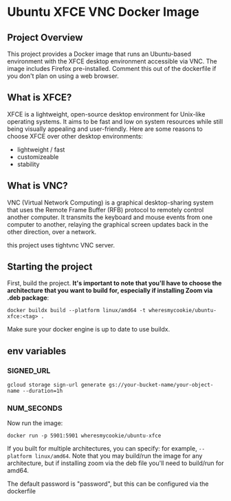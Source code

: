 # Ubuntu XFCE VNC Docker Image

## Project Overview

This project provides a Docker image that runs an Ubuntu-based environment with the XFCE desktop environment accessible via VNC. The image includes Firefox pre-installed. Comment this out of the dockerfile if you don't plan on using a web browser.

## What is XFCE?

XFCE is a lightweight, open-source desktop environment for Unix-like operating systems. It aims to be fast and low on system resources while still being visually appealing and user-friendly. Here are some reasons to choose XFCE over other desktop environments:

- lightweight / fast
- customizeable
- stability

## What is VNC?

VNC (Virtual Network Computing) is a graphical desktop-sharing system that uses the Remote Frame Buffer (RFB) protocol to remotely control another computer. It transmits the keyboard and mouse events from one computer to another, relaying the graphical screen updates back in the other direction, over a network.

this project uses tightvnc VNC server.

## Starting the project

First, build the project. **It's important to note that you'll have to choose the architecture that you want to build for, especially if installing Zoom via .deb package**:

`docker buildx build --platform linux/amd64 -t wheresmycookie/ubuntu-xfce:<tag> .`

Make sure your docker engine is up to date to use buildx.

## env variables

### SIGNED_URL

`gcloud storage sign-url generate gs://your-bucket-name/your-object-name --duration=1h`

### NUM_SECONDS

Now run the image:

`docker run -p 5901:5901 wheresmycookie/ubuntu-xfce`

If you built for multiple architectures, you can specify: for example, `--platform linux/amd64`. Note that you may build/run the image for any architecture, but if installing zoom via the deb file you'll need to build/run for amd64.

The default password is "password", but this can be configured via the dockerfile
